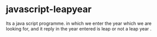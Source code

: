 # javascript-leapyear
Its a java script programme. in which we enter the year which we are looking for, and it reply in the year entered is leap or not a leap year .
